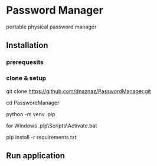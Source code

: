 # Password Manager

portable physical password manager

## Installation
### prerequesits

###  clone & setup
git clone https://github.com/dnaznaz/PasswordManager.git

cd PasswordManager

python -m venv .pip

for Windows
 .pip\Scripts\Activate.bat

 pip install -r requirements.txt

## Run application

